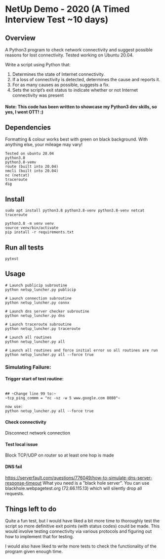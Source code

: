 # NetUp Demo - 2020 (A Timed Interview Test ~10 days)

## Overview

A Python3 program to check network connectivity and suggest possible reasons for lost connectivity. Tested working on Ubuntu 20.04.

Write a script using Python that:
1. Determines the state of Internet connectivity.
2. If a loss of connectivity is detected, determines the cause and reports it.
3. For as many causes as possible, suggests a fix.
4. Sets the script’s exit status to indicate whether or not Internet connectivity was present

#### Note: This code has been written to showcase my Python3 dev skills, so yes, I went OTT! :)

## Dependencies

Formatting & colour works best with green on black background. With anything else, your mileage may vary!

```
Tested on ubuntu 20.04
python3.8
python3.8-vemv
route (built into 20.04)
nmcli (built into 20.04)
nc (netcat)
traceroute
dig
```

## Install
```
sudo apt install python3.8 python3.8-venv python3.8-venv netcat traceroute
```

```
python3.8 -m venv venv
source venv/bin/activate
pip install -r requirements.txt
```

## Run all tests
```
pytest

```

## Usage

```
# Launch publicip subroutine
python netup_luncher.py publicip

# Launch connection subroutine
python netup_luncher.py connx

# Launch dns server checker subroutine
python netup_luncher.py dns

# Launch traceroute subroutine
python netup_luncher.py traceroute

# Launch all routines
python netup_luncher.py all

# Launch all routines and force initial error so all routines are run
python netup_luncher.py all --force true

```

### Simulating Failure:

#### Trigger start of test routine:

```

## ~Change line 99 to:~
~tcp_ping_commm = "nc -vz -w 5 www.google.com 8080"~

now use:
python netup_luncher.py all --force true
```

#### Check connectivity
Disconnect network connection

#### Test local issue
Block TCP/UDP on router so at least one hop is made

#### DNS fail
https://serverfault.com/questions/776049/how-to-simulate-dns-server-response-timeout
What you need is a "black hole server". You can use blackhole.webpagetest.org (72.66.115.13) which will silently drop all requests.


## Things left to do
Quite a fun test, but I would have liked a bit more time to thoroughly test the script so more definitive exit points (with status codes) could be made. This would involve testing connectivity via various protocols and figuring out how to implement that for testing.

I would also have liked to write more tests to check the functionality of the program given enough time.